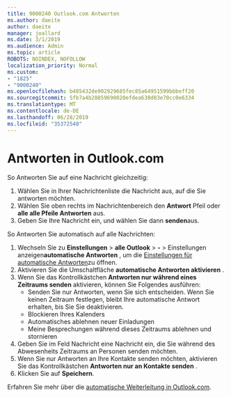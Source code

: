 ```yaml
---
title: 9000240 Outlook.com Antworten
ms.author: daeite
author: daeite
manager: joallard
ms.date: 3/1/2019
ms.audience: Admin
ms.topic: article
ROBOTS: NOINDEX, NOFOLLOW
localization_priority: Normal
ms.custom:
- "1825"
- "9000240"
ms.openlocfilehash: b485432de902929685fec85a64951599bbbeff20
ms.sourcegitcommit: 5fb7a4b28859690020efdea630d03e70cc0e6334
ms.translationtype: MT
ms.contentlocale: de-DE
ms.lasthandoff: 06/28/2019
ms.locfileid: "35372548"
---
```

# <a name="replying-in-outlookcom"></a>Antworten in Outlook.com

So Antworten Sie auf eine Nachricht gleichzeitig:

1. Wählen Sie in Ihrer Nachrichtenliste die Nachricht aus, auf die Sie antworten möchten.
2. Wählen Sie oben rechts im Nachrichtenbereich den **Antwort** Pfeil oder **alle alle Pfeile Antworten** aus.
3. Geben Sie Ihre Nachricht ein, und wählen Sie dann **senden**aus.

So Antworten Sie automatisch auf alle Nachrichten:

1. Wechseln Sie zu **Einstellungen** > **alle Outlook** > **-** > Einstellungen anzeigen**automatische Antworten** , um die [Einstellungen für automatische Antworten](https://outlook.live.com/mail/options/mail/automaticReplies)zu öffnen.
2. Aktivieren Sie die Umschaltfläche **automatische Antworten aktivieren** .
3. Wenn Sie das Kontrollkästchen **Antworten nur während eines Zeitraums senden** aktivieren, können Sie Folgendes ausführen:
    - Senden Sie nur Antworten, wenn Sie sich entscheiden. Wenn Sie keinen Zeitraum festlegen, bleibt Ihre automatische Antwort erhalten, bis Sie Sie deaktivieren.
    - Blockieren Ihres Kalenders
    - Automatisches ablehnen neuer Einladungen
    - Meine Besprechungen während dieses Zeitraums ablehnen und stornieren
4. Geben Sie im Feld Nachricht eine Nachricht ein, die Sie während des Abwesenheits Zeitraums an Personen senden möchten.
5. Wenn Sie nur Antworten an Ihre Kontakte senden möchten, aktivieren Sie das Kontrollkästchen **Antworten nur an Kontakte senden** .
6. Klicken Sie auf **Speichern**.

Erfahren Sie mehr über die [automatische Weiterleitung in Outlook.com](https://support.office.com/article/14614626-9855-48dc-a986-dec81d07b1a0).